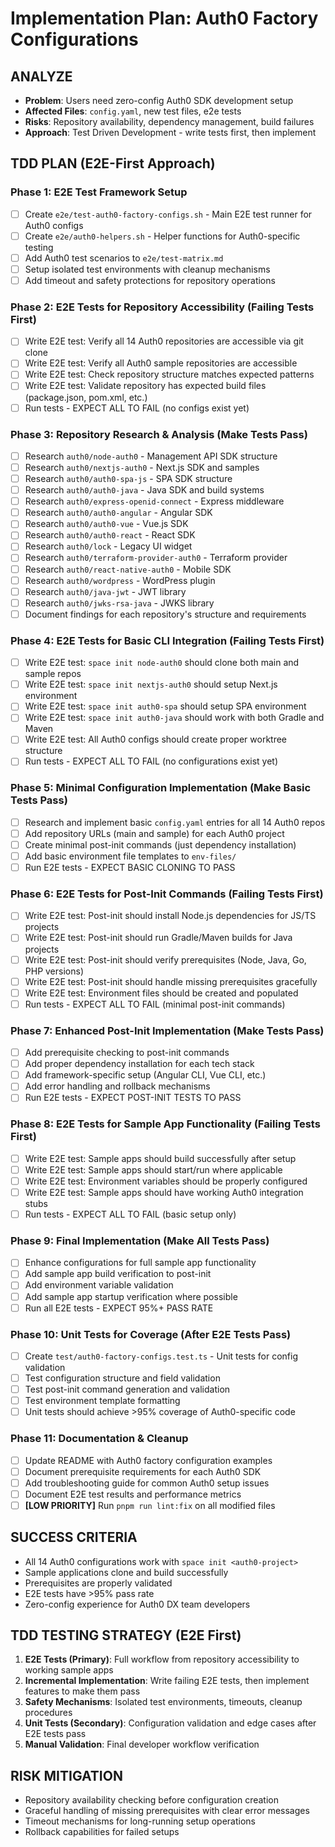 # Implementation Plan: Auth0 Factory Configurations

## ANALYZE

- **Problem**: Users need zero-config Auth0 SDK development setup
- **Affected Files**: `config.yaml`, new test files, e2e tests
- **Risks**: Repository availability, dependency management, build failures
- **Approach**: Test Driven Development - write tests first, then implement

## TDD PLAN (E2E-First Approach)

### Phase 1: E2E Test Framework Setup

- [ ] Create `e2e/test-auth0-factory-configs.sh` - Main E2E test runner for Auth0 configs
- [ ] Create `e2e/auth0-helpers.sh` - Helper functions for Auth0-specific testing
- [ ] Add Auth0 test scenarios to `e2e/test-matrix.md`
- [ ] Setup isolated test environments with cleanup mechanisms
- [ ] Add timeout and safety protections for repository operations

### Phase 2: E2E Tests for Repository Accessibility (Failing Tests First)

- [ ] Write E2E test: Verify all 14 Auth0 repositories are accessible via git clone
- [ ] Write E2E test: Verify all Auth0 sample repositories are accessible
- [ ] Write E2E test: Check repository structure matches expected patterns
- [ ] Write E2E test: Validate repository has expected build files (package.json, pom.xml, etc.)
- [ ] Run tests - EXPECT ALL TO FAIL (no configs exist yet)

### Phase 3: Repository Research & Analysis (Make Tests Pass)

- [ ] Research `auth0/node-auth0` - Management API SDK structure
- [ ] Research `auth0/nextjs-auth0` - Next.js SDK and samples
- [ ] Research `auth0/auth0-spa-js` - SPA SDK structure
- [ ] Research `auth0/auth0-java` - Java SDK and build systems
- [ ] Research `auth0/express-openid-connect` - Express middleware
- [ ] Research `auth0/auth0-angular` - Angular SDK
- [ ] Research `auth0/auth0-vue` - Vue.js SDK
- [ ] Research `auth0/auth0-react` - React SDK
- [ ] Research `auth0/lock` - Legacy UI widget
- [ ] Research `auth0/terraform-provider-auth0` - Terraform provider
- [ ] Research `auth0/react-native-auth0` - Mobile SDK
- [ ] Research `auth0/wordpress` - WordPress plugin
- [ ] Research `auth0/java-jwt` - JWT library
- [ ] Research `auth0/jwks-rsa-java` - JWKS library
- [ ] Document findings for each repository's structure and requirements

### Phase 4: E2E Tests for Basic CLI Integration (Failing Tests First)

- [ ] Write E2E test: `space init node-auth0` should clone both main and sample repos
- [ ] Write E2E test: `space init nextjs-auth0` should setup Next.js environment
- [ ] Write E2E test: `space init auth0-spa` should setup SPA environment
- [ ] Write E2E test: `space init auth0-java` should work with both Gradle and Maven
- [ ] Write E2E test: All Auth0 configs should create proper worktree structure
- [ ] Run tests - EXPECT ALL TO FAIL (no configurations exist yet)

### Phase 5: Minimal Configuration Implementation (Make Basic Tests Pass)

- [ ] Research and implement basic `config.yaml` entries for all 14 Auth0 repos
- [ ] Add repository URLs (main and sample) for each Auth0 project
- [ ] Create minimal post-init commands (just dependency installation)
- [ ] Add basic environment file templates to `env-files/`
- [ ] Run E2E tests - EXPECT BASIC CLONING TO PASS

### Phase 6: E2E Tests for Post-Init Commands (Failing Tests First)

- [ ] Write E2E test: Post-init should install Node.js dependencies for JS/TS projects
- [ ] Write E2E test: Post-init should run Gradle/Maven builds for Java projects
- [ ] Write E2E test: Post-init should verify prerequisites (Node, Java, Go, PHP versions)
- [ ] Write E2E test: Post-init should handle missing prerequisites gracefully
- [ ] Write E2E test: Environment files should be created and populated
- [ ] Run tests - EXPECT ALL TO FAIL (minimal post-init commands)

### Phase 7: Enhanced Post-Init Implementation (Make Tests Pass)

- [ ] Add prerequisite checking to post-init commands
- [ ] Add proper dependency installation for each tech stack
- [ ] Add framework-specific setup (Angular CLI, Vue CLI, etc.)
- [ ] Add error handling and rollback mechanisms
- [ ] Run E2E tests - EXPECT POST-INIT TESTS TO PASS

### Phase 8: E2E Tests for Sample App Functionality (Failing Tests First)

- [ ] Write E2E test: Sample apps should build successfully after setup
- [ ] Write E2E test: Sample apps should start/run where applicable
- [ ] Write E2E test: Environment variables should be properly configured
- [ ] Write E2E test: Sample apps should have working Auth0 integration stubs
- [ ] Run tests - EXPECT ALL TO FAIL (basic setup only)

### Phase 9: Final Implementation (Make All Tests Pass)

- [ ] Enhance configurations for full sample app functionality
- [ ] Add sample app build verification to post-init
- [ ] Add environment variable validation
- [ ] Add sample app startup verification where possible
- [ ] Run all E2E tests - EXPECT 95%+ PASS RATE

### Phase 10: Unit Tests for Coverage (After E2E Tests Pass)

- [ ] Create `test/auth0-factory-configs.test.ts` - Unit tests for config validation
- [ ] Test configuration structure and field validation
- [ ] Test post-init command generation and validation
- [ ] Test environment template formatting
- [ ] Unit tests should achieve >95% coverage of Auth0-specific code

### Phase 11: Documentation & Cleanup

- [ ] Update README with Auth0 factory configuration examples
- [ ] Document prerequisite requirements for each Auth0 SDK
- [ ] Add troubleshooting guide for common Auth0 setup issues
- [ ] Document E2E test results and performance metrics
- [ ] **[LOW PRIORITY]** Run `pnpm run lint:fix` on all modified files

## SUCCESS CRITERIA

- All 14 Auth0 configurations work with `space init <auth0-project>`
- Sample applications clone and build successfully
- Prerequisites are properly validated
- E2E tests have >95% pass rate
- Zero-config experience for Auth0 DX team developers

## TDD TESTING STRATEGY (E2E First)

1. **E2E Tests (Primary)**: Full workflow from repository accessibility to working sample apps
2. **Incremental Implementation**: Write failing E2E tests, then implement features to make them pass
3. **Safety Mechanisms**: Isolated test environments, timeouts, cleanup procedures
4. **Unit Tests (Secondary)**: Configuration validation and edge cases after E2E tests pass
5. **Manual Validation**: Final developer workflow verification

## RISK MITIGATION

- Repository availability checking before configuration creation
- Graceful handling of missing prerequisites with clear error messages
- Timeout mechanisms for long-running setup operations
- Rollback capabilities for failed setups
